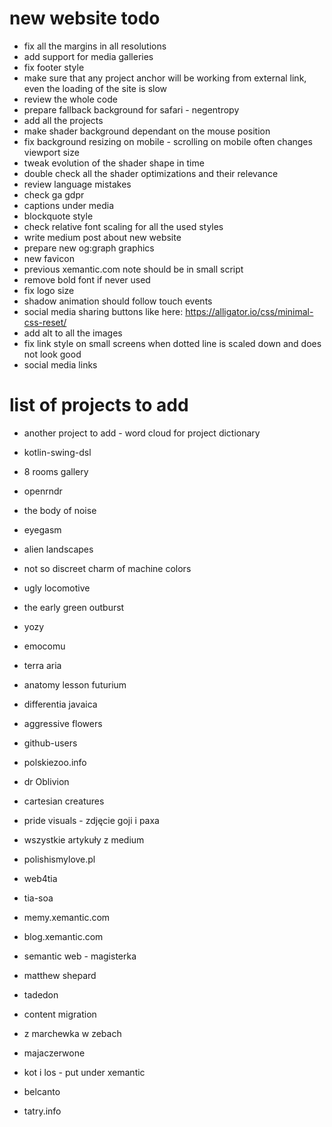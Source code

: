 # new website todo

* fix all the margins in all resolutions
* add support for media galleries
* fix footer style
* make sure that any project anchor will be working from external link, even the loading of the site is slow
* review the whole code
* prepare fallback background for safari - negentropy
* add all the projects
* make shader background dependant on the mouse position
* fix background resizing on mobile - scrolling on mobile often changes viewport size
* tweak evolution of the shader shape in time
* double check all the shader optimizations and their relevance
* review language mistakes
* check ga gdpr
* captions under media
* blockquote style
* check relative font scaling for all the used styles
* write medium post about new website
* prepare new og:graph graphics
* new favicon
* previous xemantic.com note should be in small script
* remove bold font if never used
* fix logo size
* shadow animation should follow touch events
* social media sharing buttons like here: https://alligator.io/css/minimal-css-reset/
* add alt to all the images
* fix link style on small screens when dotted line is scaled down and does not look good
* social media links

# list of projects to add

* another project to add - word cloud for project dictionary
* kotlin-swing-dsl
* 8 rooms gallery
* openrndr
* the body of noise
* eyegasm
* alien landscapes
* not so discreet charm of machine colors
* ugly locomotive
* the early green outburst
* yozy
* emocomu
* terra aria
* anatomy lesson futurium
* differentia javaica
* aggressive flowers
* github-users
* polskiezoo.info
* dr Oblivion
* cartesian creatures

* pride visuals - zdjęcie goji i paxa

* wszystkie artykuły z medium

* polishismylove.pl
* web4tia
* tia-soa
* memy.xemantic.com
* blog.xemantic.com
* semantic web - magisterka
* matthew shepard
* tadedon
* content migration
* z marchewka w zebach
* majaczerwone
* kot i los - put under xemantic
* belcanto
* tatry.info
